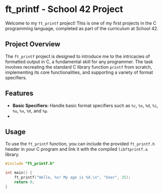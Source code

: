 # ft_printf - School 42 Project

Welcome to my `ft_printf` project! This is one of my first projects in the C programming language, completed as part of the curriculum at School 42.

## Project Overview

The `ft_printf` project is designed to introduce me to the intricacies of formatted output in C, a fundamental skill for any programmer. The task involves recreating the standard C library function `printf` from scratch, implementing its core functionalities, and supporting a variety of format specifiers.

## Features

- **Basic Specifiers:** Handle basic format specifiers such as `%c`, `%s`, `%d`, `%i`, `%u`, `%x`, `%X`, and `%p`.
- 
## Usage

To use the `ft_printf` function, you can include the provided `ft_printf.h` header in your C program and link it with the compiled `libftprintf.a` library.

```c
#include "ft_printf.h"

int main() {
    ft_printf("Hello, %s! My age is %d.\n", "User", 25);
    return 0;
}
